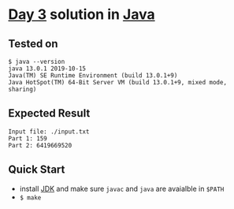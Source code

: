 # [Day 3](https://adventofcode.com/2020/day/3) solution in [Java](https://www.oracle.com/java/)

## Tested on

```
$ java --version
java 13.0.1 2019-10-15
Java(TM) SE Runtime Environment (build 13.0.1+9)
Java HotSpot(TM) 64-Bit Server VM (build 13.0.1+9, mixed mode, sharing)
```

## Expected Result

```
Input file: ./input.txt
Part 1: 159
Part 2: 6419669520
```

## Quick Start

- install [JDK](https://www.oracle.com/java/technologies/javase-downloads.html) and make sure `javac` and `java` are avaialble in `$PATH`
- `$ make`
